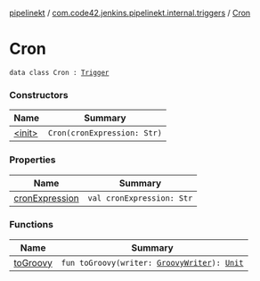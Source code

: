 [pipelinekt](../../index.md) / [com.code42.jenkins.pipelinekt.internal.triggers](../index.md) / [Cron](./index.md)

# Cron

`data class Cron : `[`Trigger`](../../com.code42.jenkins.pipelinekt.core/-trigger.md)

### Constructors

| Name | Summary |
|---|---|
| [&lt;init&gt;](-init-.md) | `Cron(cronExpression: Str)` |

### Properties

| Name | Summary |
|---|---|
| [cronExpression](cron-expression.md) | `val cronExpression: Str` |

### Functions

| Name | Summary |
|---|---|
| [toGroovy](to-groovy.md) | `fun toGroovy(writer: `[`GroovyWriter`](../../com.code42.jenkins.pipelinekt.core.writer/-groovy-writer/index.md)`): `[`Unit`](https://kotlinlang.org/api/latest/jvm/stdlib/kotlin/-unit/index.html) |
